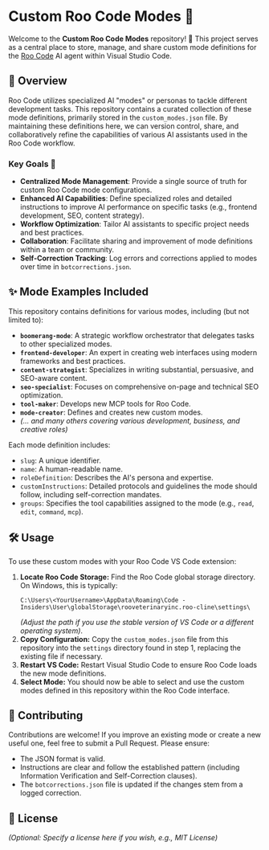 # Custom Roo Code Modes 🚀

Welcome to the **Custom Roo Code Modes** repository! 🎉 This project serves as a central place to store, manage, and share custom mode definitions for the [Roo Code](https://github.com/RooVetGit/Roo-Code) AI agent within Visual Studio Code.

## 🌟 Overview

Roo Code utilizes specialized AI "modes" or personas to tackle different development tasks. This repository contains a curated collection of these mode definitions, primarily stored in the `custom_modes.json` file. By maintaining these definitions here, we can version control, share, and collaboratively refine the capabilities of various AI assistants used in the Roo Code workflow.

### Key Goals 🎯
- **Centralized Mode Management**: Provide a single source of truth for custom Roo Code mode configurations.
- **Enhanced AI Capabilities**: Define specialized roles and detailed instructions to improve AI performance on specific tasks (e.g., frontend development, SEO, content strategy).
- **Workflow Optimization**: Tailor AI assistants to specific project needs and best practices.
- **Collaboration**: Facilitate sharing and improvement of mode definitions within a team or community.
- **Self-Correction Tracking**: Log errors and corrections applied to modes over time in `botcorrections.json`.

## ✨ Mode Examples Included

This repository contains definitions for various modes, including (but not limited to):

- **`boomerang-mode`**: A strategic workflow orchestrator that delegates tasks to other specialized modes.
- **`frontend-developer`**: An expert in creating web interfaces using modern frameworks and best practices.
- **`content-strategist`**: Specializes in writing substantial, persuasive, and SEO-aware content.
- **`seo-specialist`**: Focuses on comprehensive on-page and technical SEO optimization.
- **`tool-maker`**: Develops new MCP tools for Roo Code.
- **`mode-creator`**: Defines and creates new custom modes.
- *(... and many others covering various development, business, and creative roles)*

Each mode definition includes:
- `slug`: A unique identifier.
- `name`: A human-readable name.
- `roleDefinition`: Describes the AI's persona and expertise.
- `customInstructions`: Detailed protocols and guidelines the mode should follow, including self-correction mandates.
- `groups`: Specifies the tool capabilities assigned to the mode (e.g., `read`, `edit`, `command`, `mcp`).

## 🛠️ Usage

To use these custom modes with your Roo Code VS Code extension:

1.  **Locate Roo Code Storage:** Find the Roo Code global storage directory. On Windows, this is typically:
    ```
    C:\Users\<YourUsername>\AppData\Roaming\Code - Insiders\User\globalStorage\rooveterinaryinc.roo-cline\settings\
    ```
    *(Adjust the path if you use the stable version of VS Code or a different operating system)*.
2.  **Copy Configuration:** Copy the `custom_modes.json` file from this repository into the `settings` directory found in step 1, replacing the existing file if necessary.
3.  **Restart VS Code:** Restart Visual Studio Code to ensure Roo Code loads the new mode definitions.
4.  **Select Mode:** You should now be able to select and use the custom modes defined in this repository within the Roo Code interface.

## 🤝 Contributing

Contributions are welcome! If you improve an existing mode or create a new useful one, feel free to submit a Pull Request. Please ensure:
- The JSON format is valid.
- Instructions are clear and follow the established pattern (including Information Verification and Self-Correction clauses).
- The `botcorrections.json` file is updated if the changes stem from a logged correction.

## 📄 License

*(Optional: Specify a license here if you wish, e.g., MIT License)*
